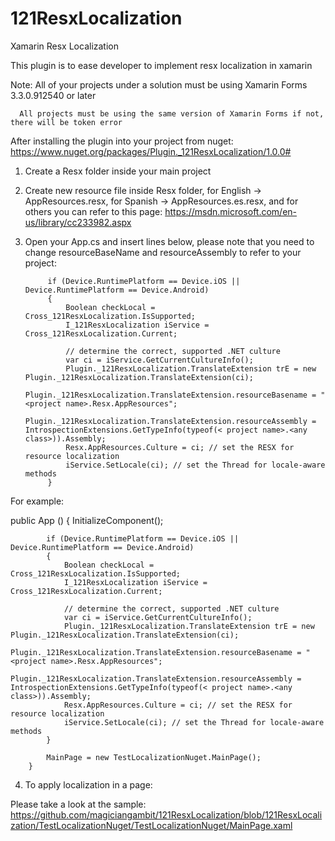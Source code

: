 # 121ResxLocalization
Xamarin Resx Localization

This plugin is to ease developer to implement resx localization in xamarin

Note: All of your projects under a solution must be using Xamarin Forms 3.3.0.912540 or later

      All projects must be using the same version of Xamarin Forms if not, there will be token error

After installing the plugin into your project from nuget: https://www.nuget.org/packages/Plugin._121ResxLocalization/1.0.0#

1) Create a Resx folder inside your main project
2) Create new resource file inside Resx folder, for English -> AppResources.resx, for Spanish -> AppResources.es.resx, and for others you can refer to this page: https://msdn.microsoft.com/en-us/library/cc233982.aspx
3) Open your App.cs and insert lines below, please note that you need to change resourceBaseName and resourceAssembly to refer to your project:

            if (Device.RuntimePlatform == Device.iOS || Device.RuntimePlatform == Device.Android)
            {
                Boolean checkLocal = Cross_121ResxLocalization.IsSupported;
                I_121ResxLocalization iService = Cross_121ResxLocalization.Current;
                
                // determine the correct, supported .NET culture
                var ci = iService.GetCurrentCultureInfo();
                Plugin._121ResxLocalization.TranslateExtension trE = new Plugin._121ResxLocalization.TranslateExtension(ci);
                 Plugin._121ResxLocalization.TranslateExtension.resourceBasename = "<project name>.Resx.AppResources";
                Plugin._121ResxLocalization.TranslateExtension.resourceAssembly = IntrospectionExtensions.GetTypeInfo(typeof(< project name>.<any class>)).Assembly;
                Resx.AppResources.Culture = ci; // set the RESX for resource localization
                iService.SetLocale(ci); // set the Thread for locale-aware methods
            }
            
 For example:
 
 public App ()
		{
			InitializeComponent();

            if (Device.RuntimePlatform == Device.iOS || Device.RuntimePlatform == Device.Android)
            {
                Boolean checkLocal = Cross_121ResxLocalization.IsSupported;
                I_121ResxLocalization iService = Cross_121ResxLocalization.Current;
                
                // determine the correct, supported .NET culture
                var ci = iService.GetCurrentCultureInfo();
                Plugin._121ResxLocalization.TranslateExtension trE = new Plugin._121ResxLocalization.TranslateExtension(ci);
                 Plugin._121ResxLocalization.TranslateExtension.resourceBasename = "<project name>.Resx.AppResources";
                Plugin._121ResxLocalization.TranslateExtension.resourceAssembly = IntrospectionExtensions.GetTypeInfo(typeof(< project name>.<any class>)).Assembly;
                Resx.AppResources.Culture = ci; // set the RESX for resource localization
                iService.SetLocale(ci); // set the Thread for locale-aware methods
            }

            MainPage = new TestLocalizationNuget.MainPage();
		}
		
4) To apply localization in a page:

Please take a look at the sample: https://github.com/magiciangambit/121ResxLocalization/blob/121ResxLocalization/TestLocalizationNuget/TestLocalizationNuget/MainPage.xaml
